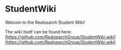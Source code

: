 # StudentWiki
Welcom to the Realsearch Student Wiki! 

The wiki itself can be found here: [https://github.com/RealsearchGroup/StudentWiki.wiki](https://github.com/RealsearchGroup/StudentWiki.wiki)
